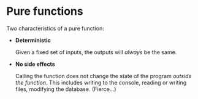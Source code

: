 # Pure functions

Two characteristics of a pure function:

- **Deterministic**

    Given a fixed set of inputs, the outputs will _always_ be the same.

- **No side effects**

    Calling the function does not change the state of the program _outside the function_. This includes writing to the console, reading or writing files, modifying the database. (Fierce...)
